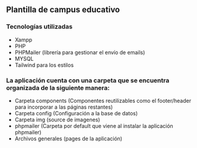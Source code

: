 ## Plantilla de campus educativo
### Tecnologías utilizadas
- Xampp
- PHP
- PHPMailer (librería para gestionar el envío de emails)
- MYSQL
- Tailwind para los estilos
### La aplicación cuenta con una carpeta que se encuentra organizada de la siguiente manera:
- Carpeta components (Componentes reutilizables como el footer/header para incorporar a las páginas restantes)
- Carpeta config (Configuración a la base de datos)
- Carpeta img (source de imagenes)
- phpmailer (Carpeta por default que viene al instalar la aplicación phpmailer)
- Archivos generales (pages de la aplicación)
